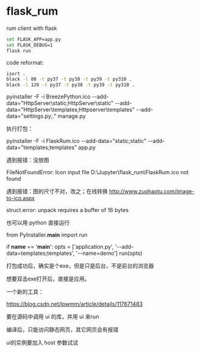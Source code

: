 # flask_rum
rum client with flask


```sh
set FLASK_APP=app.py
set FLASK_DEBUG=1
flask run
```

code reformat:

```sh
isort .
black -l 80 -t py37 -t py38 -t py39 -t py310 .
black -l 120 -t py37 -t py38 -t py39 -t py310 .

```


 pyinstaller -F -i BreezePython.ico --add-data="HttpServer\static;HttpServer\static" --add-data="HttpServer\templates;Httpserver\templates" --add-data="settings.py;." manage.py

执行打包：

pyinstaller -F -i FlaskRum.ico --add-data="static;static" --add-data="templates;templates"  app.py

遇到报错：没放图

FileNotFoundError: Icon input file D:\Jupyter\flask_rum\FlaskRum.ico not found

遇到报错：图的尺寸不对，改之；在线转换 http://www.zuohaotu.com/image-to-ico.aspx 

struct.error: unpack requires a buffer of 16 bytes


也可以用 python 直接运行

from PyInstaller.__main__ import run

if __name__ == '__main__':
    opts = ['application.py', '--add-data=templates;templates', '--name=demo']
    run(opts)

打包成功后，确实是个exe，但是只是后台，不是前台的浏览器

想要双击exe打开后，直接是应用。

一个新的工具：

https://blog.csdn.net/lpwmm/article/details/117671483

要在源码中调用 ui 的库，并用 ui 来run

编译后，只能访问静态网页，其它网页会有报错

ui的实例要加入 host 参数试试

